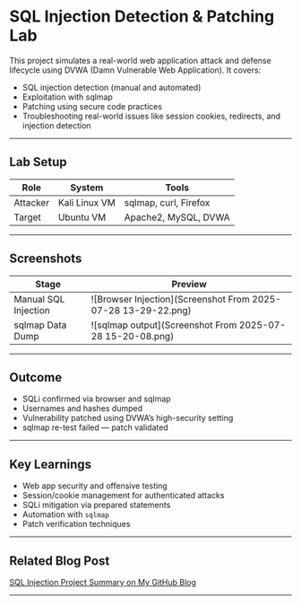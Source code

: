 # SQL Injection Detection & Patching Lab

This project simulates a real-world web application attack and defense lifecycle using DVWA (Damn Vulnerable Web Application). It covers:

- SQL injection detection (manual and automated)
- Exploitation with sqlmap
- Patching using secure code practices
- Troubleshooting real-world issues like session cookies, redirects, and injection detection

---

## Lab Setup

| Role      | System        | Tools                     |
|-----------|---------------|---------------------------|
| Attacker  | Kali Linux VM | sqlmap, curl, Firefox     |
| Target    | Ubuntu VM     | Apache2, MySQL, DVWA      |

---

## Screenshots

| Stage | Preview |
|-------|---------|
| Manual SQL Injection | ![Browser Injection](Screenshot From 2025-07-28 13-29-22.png) |
| sqlmap Data Dump | ![sqlmap output](Screenshot From 2025-07-28 15-20-08.png) |

---

## Outcome

- SQLi confirmed via browser and sqlmap
- Usernames and hashes dumped
- Vulnerability patched using DVWA’s high-security setting
- sqlmap re-test failed — patch validated

---

## Key Learnings

- Web app security and offensive testing
- Session/cookie management for authenticated attacks
- SQLi mitigation via prepared statements
- Automation with `sqlmap`
- Patch verification techniques

---

## Related Blog Post

[SQL Injection Project Summary on My GitHub Blog](https://JohnSeanson.github.io/sql-injection-project/)

---
